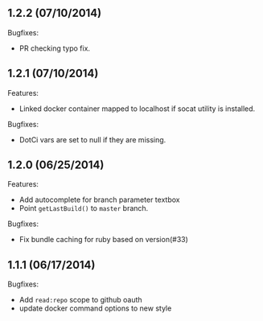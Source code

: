 ## 1.2.2 (07/10/2014)

Bugfixes: 
  - PR checking typo fix.
  
## 1.2.1 (07/10/2014)

Features: 
 - Linked docker container mapped to localhost if socat utility is installed.

Bugfixes: 
  - DotCi vars are set to null if they are missing.
 
## 1.2.0 (06/25/2014)

Features:
 - Add autocomplete for branch parameter textbox
 - Point `getLastBuild()` to `master` branch.

Bugfixes: 
  - Fix bundle caching for ruby based on version(#33)

## 1.1.1 (06/17/2014)

Bugfixes: 
 - Add `read:repo` scope to github oauth
 - update docker command options to new style

